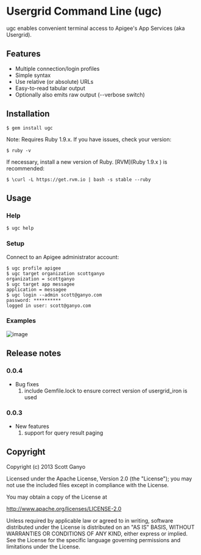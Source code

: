 # Usergrid Command Line (ugc)

ugc enables convenient terminal access to Apigee's App Services (aka Usergrid).

## Features

* Multiple connection/login profiles
* Simple syntax
* Use relative (or absolute) URLs
* Easy-to-read tabular output
* Optionally also emits raw output (--verbose switch)

## Installation

    $ gem install ugc
    
Note: Requires Ruby 1.9.x. If you have issues, check your version:

	$ ruby -v
	
If necessary, install a new version of Ruby. [RVM](Ruby 1.9.x
) is recommended:

	$ \curl -L https://get.rvm.io | bash -s stable --ruby

## Usage

### Help

    $ ugc help

### Setup

Connect to an Apigee administrator account:

	$ ugc profile apigee
	$ ugc target organization scottganyo
	organization = scottganyo
	$ ugc target app messagee
	application = messagee
	$ ugc login --admin scott@ganyo.com
	password: **********
	logged in user: scott@ganyo.com
	

### Examples

![image](https://github.com/scottganyo/ugc/raw/master/examples.jpeg)

## Release notes

### 0.0.4
* Bug fixes
  1. include Gemfile.lock to ensure correct version of usergrid_iron is used

### 0.0.3
* New features
  1. support for query result paging


## Copyright
Copyright (c) 2013 Scott Ganyo

Licensed under the Apache License, Version 2.0 (the "License");
you may not use the included files except in compliance with the License.

You may obtain a copy of the License at

  <http://www.apache.org/licenses/LICENSE-2.0>

Unless required by applicable law or agreed to in writing, software distributed under
the License is distributed on an "AS IS" BASIS, WITHOUT WARRANTIES OR CONDITIONS OF ANY KIND,
either express or implied. See the License for the specific language governing permissions and
limitations under the License.
